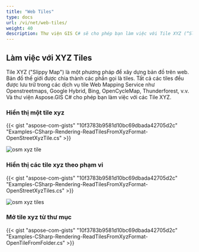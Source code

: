 ```yaml
---
title: "Web Tiles"
type: docs
url: /vi/net/web-tiles/
weight: 40
description: Thư viện GIS C# sẽ cho phép bạn làm việc với Tile XYZ (“Slippy Map”). Vui lòng xem các đoạn mã mẫu để hiển thị một tile XYZ và hiển thị các tile XYZ theo phạm vi và từ thư mục.
---
```


## **Làm việc với XYZ Tiles**
Tile XYZ ("Slippy Map") là một phương pháp để xây dựng bản đồ trên web. Bản đồ thế giới được chia thành các phần gọi là tiles. Tất cả các tiles đều được lưu trữ trong các dịch vụ tile Web Mapping Service như Openstreetmaps, Google Hybrid, Bing, OpenCycleMap, Thunderforest, v.v. Và thư viện Aspose.GIS C# cho phép bạn làm việc với các Tile XYZ.
### **Hiển thị một tile xyz**
{{< gist "aspose-com-gists" "10f3783b9581d10bc69dbada42705d2c" "Examples-CSharp-Rendering-ReadTilesFromXyzFormat-OpenStreetXyzTile.cs" >}}

![osm xyz tile](osm_tile.png)
### **Hiển thị các tile xyz theo phạm vi**
{{< gist "aspose-com-gists" "10f3783b9581d10bc69dbada42705d2c" "Examples-CSharp-Rendering-ReadTilesFromXyzFormat-OpenStreetXyzTiles.cs" >}}

![osm xyz tiles](osm_tiles.png)
### **Mở tile xyz từ thư mục**
{{< gist "aspose-com-gists" "10f3783b9581d10bc69dbada42705d2c" "Examples-CSharp-Rendering-ReadTilesFromXyzFormat-OpenTileFromFolder.cs" >}}
